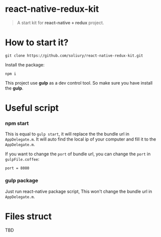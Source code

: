 # react-native-redux-kit

> A start kit for **react-native + redux** project.

# How to start it?

```
git clone https://github.com/soliury/react-native-redux-kit.git

```

Install the package:

```
npm i

```

This project use **gulp** as a dev control tool. So make sure you have install the **gulp**.

# Useful script

### npm start

This is equal to `gulp start`, it will replace the the bundle url in `AppDelegate.m`. It will auto find the local ip of your computer and fill it to the `AppDelegate.m`.

If you want to change the `port` of bundle url, you can change the `port` in `gulpFile.coffee`:

```
port = 8080

```

### gulp package

Just run react-native package script, This won't change the bundle url in `AppDelegate.m`.

# Files struct

TBD





